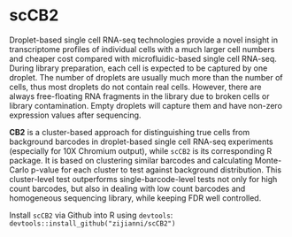 # scCB2

Droplet-based single cell RNA-seq technologies provide a novel insight in transcriptome profiles of individual cells with a much larger cell numbers and cheaper cost compared with microfluidic-based single cell RNA-seq. During library preparation, each cell is expected to be captured by one droplet. The number of droplets are usually much more than the number of cells, thus most droplets do not contain real cells. However, there are always free-floating RNA fragments in the library due to broken cells or library contamination. Empty droplets will capture them and have non-zero expression values after sequencing.

**CB2** is a cluster-based approach for distinguishing true cells from background barcodes in droplet-based single cell RNA-seq experiments (especially for 10X Chromium output), while `scCB2` is its corresponding R package. It is based on clustering similar barcodes and calculating Monte-Carlo p-value for each cluster to test against background distribution. This cluster-level test outperforms single-barcode-level tests not only for high count barcodes, but also in dealing with low count barcodes and homogeneous sequencing library, while keeping FDR well controlled.

Install `scCB2` via Github into R using `devtools`:
`devtools::install_github("zijianni/scCB2")`

